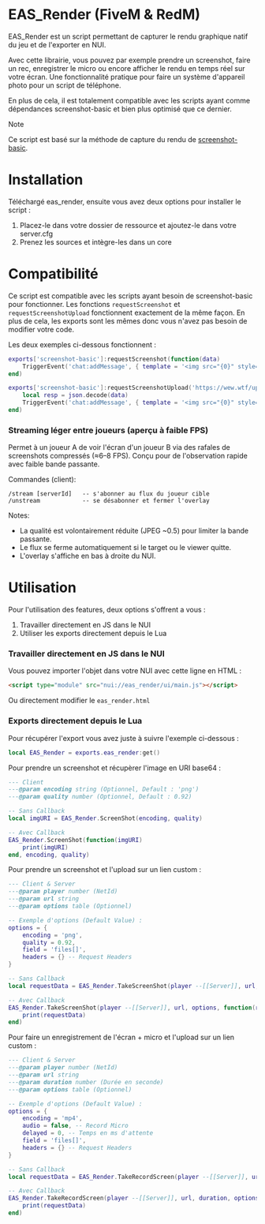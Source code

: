 # EAS_Render (FiveM & RedM)
EAS_Render est un script permettant de capturer le rendu graphique natif du jeu et de l'exporter en NUI.

Avec cette librairie, vous pouvez par exemple prendre un screenshot, faire un rec, enregistrer le micro ou encore afficher le rendu en temps réel sur votre écran. Une fonctionnalité pratique pour faire un système d'appareil photo pour un script de téléphone.

En plus de cela, il est totalement compatible avec les scripts ayant comme dépendances screenshot-basic et bien plus optimisé que ce dernier.

> [!NOTE]
> Ce script est basé sur la méthode de capture du rendu de [screenshot-basic](https://github.com/citizenfx/screenshot-basic).

# Installation
Téléchargé eas_render, ensuite vous avez deux options pour installer le script :
1) Placez-le dans votre dossier de ressource et ajoutez-le dans votre server.cfg
2) Prenez les sources et intègre-les dans un core

# Compatibilité
Ce script est compatible avec les scripts ayant besoin de screenshot-basic pour fonctionner. Les fonctions `requestScreenshot` et `requestScreenshotUpload` fonctionnent exactement de la même façon. En plus de cela, les exports sont les mêmes donc vous n'avez pas besoin de modifier votre code.

Les deux exemples ci-dessous fonctionnent :
```lua
exports['screenshot-basic']:requestScreenshot(function(data)
    TriggerEvent('chat:addMessage', { template = '<img src="{0}" style="max-width: 300px;" />', args = { data } })
end)
```

```lua
exports['screenshot-basic']:requestScreenshotUpload('https://wew.wtf/upload.php', 'files[]', function(data)
    local resp = json.decode(data)
    TriggerEvent('chat:addMessage', { template = '<img src="{0}" style="max-width: 300px;" />', args = { resp.files[1].url } })
end)
```

### Streaming léger entre joueurs (aperçu à faible FPS)

Permet à un joueur A de voir l'écran d'un joueur B via des rafales de screenshots compressés (≈6–8 FPS). Conçu pour de l'observation rapide avec faible bande passante.

Commandes (client):

```
/stream [serverId]   -- s'abonner au flux du joueur cible
/unstream            -- se désabonner et fermer l'overlay
```

Notes:
- La qualité est volontairement réduite (JPEG ~0.5) pour limiter la bande passante.
- Le flux se ferme automatiquement si le target ou le viewer quitte.
- L'overlay s'affiche en bas à droite du NUI.


# Utilisation
Pour l'utilisation des features, deux options s'offrent a vous :
1) Travailler directement en JS dans le NUI
2) Utiliser les exports directement depuis le Lua

### Travailler directement en JS dans le NUI
Vous pouvez importer l'objet dans votre NUI avec cette ligne en HTML :
```html
<script type="module" src="nui://eas_render/ui/main.js"></script>
```
Ou directement modifier le `eas_render.html`

### Exports directement depuis le Lua
Pour récupérer l'export vous avez juste à suivre l'exemple ci-dessous :

```lua
local EAS_Render = exports.eas_render:get()
```

Pour prendre un screenshot et récupèrer l'image en URI base64 :

```lua
--- Client
---@param encoding string (Optionnel, Default : 'png')
---@param quality number (Optionnel, Default : 0.92)

-- Sans Callback
local imgURI = EAS_Render.ScreenShot(encoding, quality)

-- Avec Callback
EAS_Render.ScreenShot(function(imgURI)
    print(imgURI)
end, encoding, quality)
```

Pour prendre un screenshot et l'upload sur un lien custom :
```lua
--- Client & Server
---@param player number (NetId)
---@param url string
---@param options table (Optionnel)

-- Exemple d'options (Default Value) :
options = {
    encoding = 'png',
    quality = 0.92,
    field = 'files[]',
    headers = {} -- Request Headers
}

-- Sans Callback
local requestData = EAS_Render.TakeScreenShot(player --[[Server]], url, options)

-- Avec Callback
EAS_Render.TakeScreenShot(player --[[Server]], url, options, function(requestData)
    print(requestData)
end)
```

Pour faire un enregistrement de l'écran + micro et l'upload sur un lien custom :

```lua
--- Client & Server
---@param player number (NetId)
---@param url string
---@param duration number (Durée en seconde)
---@param options table (Optionnel)

-- Exemple d'options (Default Value) :
options = {
    encoding = 'mp4',
    audio = false, -- Record Micro
    delayed = 0, -- Temps en ms d'attente
    field = 'files[]',
    headers = {} -- Request Headers
}

-- Sans Callback
local requestData = EAS_Render.TakeRecordScreen(player --[[Server]], url, duration, options)

-- Avec Callback
EAS_Render.TakeRecordScreen(player --[[Server]], url, duration, options, function(requestData)
    print(requestData)
end)
```
